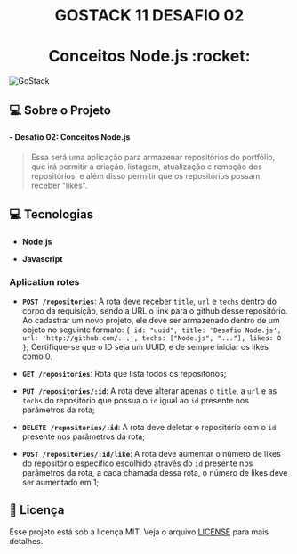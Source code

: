 <h1 align="center">GOSTACK 11 DESAFIO 02</h1>
<h1 align="center">Conceitos Node.js :rocket:</h1>

<img alt="GoStack" src="https://storage.googleapis.com/golden-wind/bootcamp-gostack/header-desafios.png" />



## 💻 Sobre o Projeto
<h4>
  - Desafio 02: Conceitos Node.js
</h4>

<blockquote>
Essa será uma aplicação para armazenar repositórios do portfólio, que irá permitir a criação, listagem, atualização e remoção dos repositórios, e além disso permitir que os repositórios possam receber "likes".
</blockquote>

  

 ## 💻 Tecnologias
<h4>

   - Node.js

   - Javascript




### Aplication rotes


- **`POST /repositories`**: A rota deve receber `title`, `url` e `techs` dentro do corpo da requisição, sendo a URL o link para o github desse repositório. Ao cadastrar um novo projeto, ele deve ser armazenado dentro de um objeto no seguinte formato: `{ id: "uuid", title: 'Desafio Node.js', url: 'http://github.com/...', techs: ["Node.js", "..."], likes: 0 }`; Certifique-se que o ID seja um UUID, e de sempre iniciar os likes como 0.

- **`GET /repositories`**: Rota que lista todos os repositórios;

- **`PUT /repositories/:id`**: A rota deve alterar apenas o `title`, a `url` e as `techs` do repositório que possua o `id` igual ao `id` presente nos parâmetros da rota;

- **`DELETE /repositories/:id`**: A rota deve deletar o repositório com o `id` presente nos parâmetros da rota;

- **`POST /repositories/:id/like`**: A rota deve aumentar o número de likes do repositório específico escolhido através do `id` presente nos parâmetros da rota, a cada chamada dessa rota, o número de likes deve ser aumentado em 1;

## :memo: Licença

Esse projeto está sob a licença MIT. 
Veja o arquivo [LICENSE](.github/LICENSE.md) para mais detalhes.